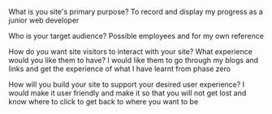  What is you site's primary purpose?
 To record and display my progress as a junior web developer
 
 Who is your target audience?
 Possible employees and for my own reference
 
 How do you want site visitors to interact with your site? What experience would you like them to have?
 I would like them to go through my blogs and links and get the experience of what I have learnt from phase zero
 
 How will you build your site to support your desired user experience?
 I would make it user friendly and make it so that you will not get lost and know where to click to get back to where you want to be

